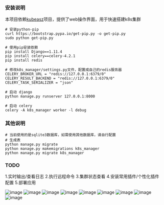 ### 安装说明

本项目依赖[kubeasz](https://github.com/gjmzj/kubeasz/)项目，提供了web操作界面，用于快速搭建k8s集群

```
# 安装python-pip
curl https://bootstrap.pypa.io/get-pip.py -o get-pip.py
sudo python get-pip.py

# 使用pip安装依赖
pip install Django==1.11.4
pip install celery==celery-4.2.1
pip install redis

# 修改k8s_manager/settings.py文件，配置成自己的redis服务器
CELERY_BROKER_URL = "redis://127.0.0.1:6379/0"
CELERY_RESULT_BACKEND = "redis://127.0.0.1:6379/0"
CELERY_TASK_SERIALIZER = "json"

# 启动 django
python manage.py runserver 127.0.0.1:8000

# 启动 celery
celery -A k8s_manager worker -l debug

```

### 其他说明
```
# 当前使用的是sqlite3数据库，如需使用其他数据库，请自行配置
# 生成表
python manage.py migrate
python manage.py makemigrations k8s_manager 
python manage.py migrate k8s_manager

```

### TODO
1.实时输出/查看日志
2.执行远程命令
3.集群状态查看
4.安装常用插件/个性化插件配置
5.部署应用


![image](https://github.com/limengyu1990/k8s_manager/raw/master/images/1.jpg)
![image](https://github.com/limengyu1990/k8s_manager/raw/master/images/2.jpg)
![image](https://github.com/limengyu1990/k8s_manager/raw/master/images/3.jpg)
![image](https://github.com/limengyu1990/k8s_manager/raw/master/images/4.jpg)
![image](https://github.com/limengyu1990/k8s_manager/raw/master/images/5.jpg)
![image](https://github.com/limengyu1990/k8s_manager/raw/master/images/6.jpg)
![image](https://github.com/limengyu1990/k8s_manager/raw/master/images/7.jpg)
![image](https://github.com/limengyu1990/k8s_manager/raw/master/images/8.jpg)
![image](https://github.com/limengyu1990/k8s_manager/raw/master/images/9.jpeg)
